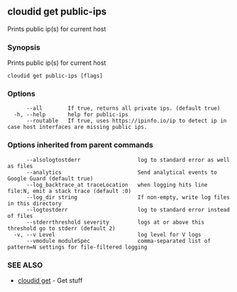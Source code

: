 ## cloudid get public-ips

Prints public ip(s) for current host

### Synopsis


Prints public ip(s) for current host

```
cloudid get public-ips [flags]
```

### Options

```
      --all        If true, returns all private ips. (default true)
  -h, --help       help for public-ips
      --routable   If true, uses https://ipinfo.io/ip to detect ip in case host interfaces are missing public ips.
```

### Options inherited from parent commands

```
      --alsologtostderr                  log to standard error as well as files
      --analytics                        Send analytical events to Google Guard (default true)
      --log_backtrace_at traceLocation   when logging hits line file:N, emit a stack trace (default :0)
      --log_dir string                   If non-empty, write log files in this directory
      --logtostderr                      log to standard error instead of files
      --stderrthreshold severity         logs at or above this threshold go to stderr (default 2)
  -v, --v Level                          log level for V logs
      --vmodule moduleSpec               comma-separated list of pattern=N settings for file-filtered logging
```

### SEE ALSO
* [cloudid get](cloudid_get.md)	 - Get stuff

